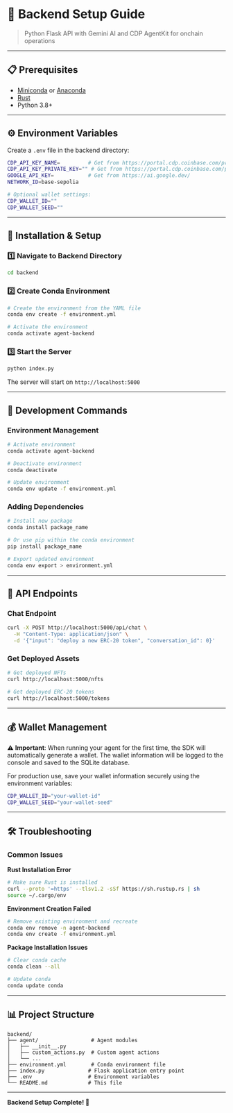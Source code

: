 # 🐍 Backend Setup Guide

> Python Flask API with Gemini AI and CDP AgentKit for onchain operations

---

## 📋 Prerequisites

- [Miniconda](https://docs.conda.io/en/latest/miniconda.html) or [Anaconda](https://www.anaconda.com/products/distribution)
- [Rust](https://www.rust-lang.org/tools/install)
- Python 3.8+

---

## ⚙️ Environment Variables

Create a `.env` file in the backend directory:

```bash
CDP_API_KEY_NAME=         # Get from https://portal.cdp.coinbase.com/projects/api-keys
CDP_API_KEY_PRIVATE_KEY="" # Get from https://portal.cdp.coinbase.com/projects/api-keys
GOOGLE_API_KEY=           # Get from https://ai.google.dev/
NETWORK_ID=base-sepolia

# Optional wallet settings:
CDP_WALLET_ID=""
CDP_WALLET_SEED=""
```

---

## 🚀 Installation & Setup

### 1️⃣ Navigate to Backend Directory
```bash
cd backend
```

### 2️⃣ Create Conda Environment
```bash
# Create the environment from the YAML file
conda env create -f environment.yml

# Activate the environment
conda activate agent-backend
```

### 3️⃣ Start the Server
```bash
python index.py
```

The server will start on `http://localhost:5000`

---

## 🔧 Development Commands

### Environment Management
```bash
# Activate environment
conda activate agent-backend

# Deactivate environment
conda deactivate

# Update environment
conda env update -f environment.yml
```

### Adding Dependencies
```bash
# Install new package
conda install package_name

# Or use pip within the conda environment
pip install package_name

# Export updated environment
conda env export > environment.yml
```

---

## 📡 API Endpoints

### Chat Endpoint
```bash
curl -X POST http://localhost:5000/api/chat \
  -H "Content-Type: application/json" \
  -d '{"input": "deploy a new ERC-20 token", "conversation_id": 0}'
```

### Get Deployed Assets
```bash
# Get deployed NFTs
curl http://localhost:5000/nfts

# Get deployed ERC-20 tokens
curl http://localhost:5000/tokens
```

---

## 💰 Wallet Management

⚠️ **Important**: When running your agent for the first time, the SDK will automatically generate a wallet. The wallet information will be logged to the console and saved to the SQLite database.

For production use, save your wallet information securely using the environment variables:
```bash
CDP_WALLET_ID="your-wallet-id"
CDP_WALLET_SEED="your-wallet-seed"
```

---

## 🛠️ Troubleshooting

### Common Issues

**Rust Installation Error**
```bash
# Make sure Rust is installed
curl --proto '=https' --tlsv1.2 -sSf https://sh.rustup.rs | sh
source ~/.cargo/env
```

**Environment Creation Failed**
```bash
# Remove existing environment and recreate
conda env remove -n agent-backend
conda env create -f environment.yml
```

**Package Installation Issues**
```bash
# Clear conda cache
conda clean --all

# Update conda
conda update conda
```

---

## 📊 Project Structure

```
backend/
├── agent/                 # Agent modules
│   ├── __init__.py
│   ├── custom_actions.py  # Custom agent actions
│   └── ...
├── environment.yml        # Conda environment file
├── index.py              # Flask application entry point
├── .env                  # Environment variables
└── README.md             # This file
```

---

**Backend Setup Complete! 🎉**